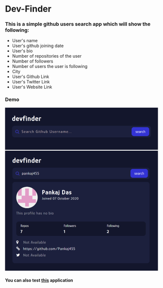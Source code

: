 # Dev-Finder

### This is a simple github users search app which will show the following:
* User's name
* User's github joining date
* User's bio
* Number of repositories of the user
* Number of followers
* Number of users the user is following
* City
* User's Github Link
* User's Twitter Link
* User's Website Link

### Demo

![search-box](https://github.com/Pankaj455/dev-finder/blob/main/screenshots/search-box.png)
![search-result](https://github.com/Pankaj455/dev-finder/blob/main/screenshots/search-result.png)

#### You can also test [this](https://devgfinder.netlify.app/) application

